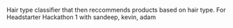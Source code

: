 Hair type classifier that then reccommends products based on hair type.
For Headstarter Hackathon 1
with sandeep, kevin, adam
